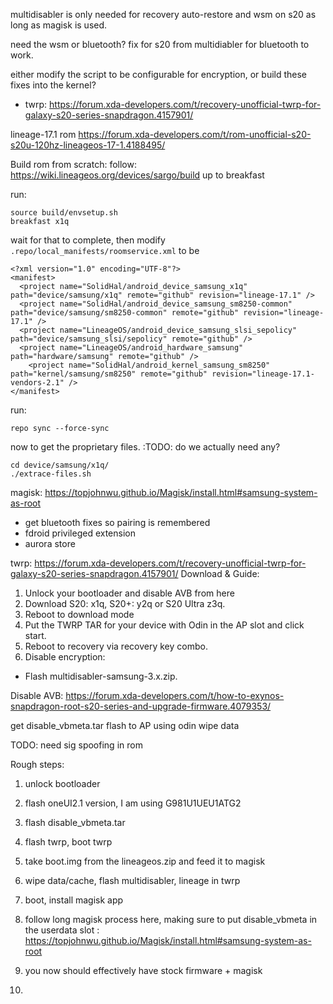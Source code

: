 multidisabler is only needed for recovery auto-restore and wsm on s20 as long as magisk is used. 

need the wsm or bluetooth? fix for s20 from multidiabler for bluetooth to work. 

either modify the script to be configurable for encryption, or build these fixes into the kernel?

- twrp: https://forum.xda-developers.com/t/recovery-unofficial-twrp-for-galaxy-s20-series-snapdragon.4157901/

lineage-17.1 rom https://forum.xda-developers.com/t/rom-unofficial-s20-s20u-120hz-lineageos-17-1.4188495/


Build rom from scratch:
follow: https://wiki.lineageos.org/devices/sargo/build
up to breakfast

run:
```
source build/envsetup.sh
breakfast x1q
```
wait for that to complete, then modify `.repo/local_manifests/roomservice.xml` to be
```
<?xml version="1.0" encoding="UTF-8"?>
<manifest>
  <project name="SolidHal/android_device_samsung_x1q" path="device/samsung/x1q" remote="github" revision="lineage-17.1" />
  <project name="SolidHal/android_device_samsung_sm8250-common" path="device/samsung/sm8250-common" remote="github" revision="lineage-17.1" />
  <project name="LineageOS/android_device_samsung_slsi_sepolicy" path="device/samsung_slsi/sepolicy" remote="github" />
  <project name="LineageOS/android_hardware_samsung" path="hardware/samsung" remote="github" />
	<project name="SolidHal/android_kernel_samsung_sm8250" path="kernel/samsung/sm8250" remote="github" revision="lineage-17.1-vendors-2.1" />
</manifest>
```

run:
```
repo sync --force-sync
```

now to get the proprietary files. :TODO: do we actually need any?

```
cd device/samsung/x1q/
./extrace-files.sh
```

magisk:
https://topjohnwu.github.io/Magisk/install.html#samsung-system-as-root
- get bluetooth fixes so pairing is remembered
- fdroid privileged extension
- aurora store

twrp: 
https://forum.xda-developers.com/t/recovery-unofficial-twrp-for-galaxy-s20-series-snapdragon.4157901/
Download & Guide:
1. Unlock your bootloader and disable AVB from here
2. Download S20: x1q, S20+: y2q or S20 Ultra z3q.
3. Reboot to download mode
4. Put the TWRP TAR for your device with Odin in the AP slot and click start.
5. Reboot to recovery via recovery key combo.
6. Disable encryption:
- Flash multidisabler-samsung-3.x.zip.​

Disable AVB:
https://forum.xda-developers.com/t/how-to-exynos-snapdragon-root-s20-series-and-upgrade-firmware.4079353/

get disable_vbmeta.tar
flash to AP using odin
wipe data

TODO: need sig spoofing in rom

Rough steps:
1) unlock bootloader
2) flash oneUI2.1 version, I am using G981U1UEU1ATG2
2) flash disable_vbmeta.tar
3) flash twrp, boot twrp
4) take boot.img from the lineageos.zip and feed it to magisk
5) wipe data/cache, flash multidisabler, lineage in twrp
6) boot, install magisk app


6) follow long magisk process here, making sure to put disable_vbmeta in the userdata slot : https://topjohnwu.github.io/Magisk/install.html#samsung-system-as-root
7) you now should effectively have stock firmware + magisk
8) 
